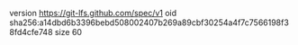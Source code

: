 version https://git-lfs.github.com/spec/v1
oid sha256:a14dbd6b3396bebd508002407b269a89cbf30254a4f7c7566198f38fd4cfe748
size 60

